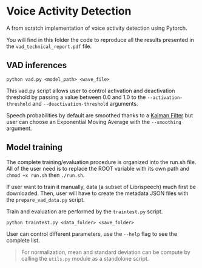 # Voice Activity Detection

A from scratch implementation of voice activity detection using Pytorch.


You will find in this folder the code to reproduce all the results presented in the `vad_technical_report.pdf` file.


## VAD inferences
```
python vad.py <model_path> <wave_file>
```

This vad.py script allows user to control activation and deactivation threshold by passing a value between 0.0 and 1.0 to the `--activation-threshold` and `--deactivation-threshold` arguments.

Speech probabilities by default are smoothed thanks to a [Kalman Filter](https://en.wikipedia.org/wiki/Kalman_filter) but user can choose an Exponential Moving Average with the `--smoothing` argument.


## Model training
The complete training/evaluation procedure is organized into the run.sh file. All of the user need is to replace the ROOT variable with its own path and `chmod +x run.sh` then `./run.sh`.

If user want to train it manually, data (a subset of Librispeech) much first be downloaded. Then, user will have to create the metadata JSON files with the `prepare_vad_data.py` script.

Train and evaluation are performed by the `traintest.py` script.
```
python traintest.py <data_folder> <save_folder>
```

User can control different parameters, use the `--help` flag to see the complete list.

> For normalization, mean and standard deviation can be compute by calling the `utils.py` module as a standolone script.
